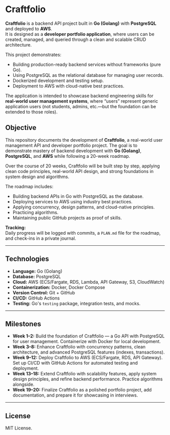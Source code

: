 # Craftfolio

**Craftfolio** is a backend API project built in **Go (Golang)** with **PostgreSQL** and deployed to **AWS**.  
It is designed as a **developer portfolio application**, where users can be created, managed, and queried through a clean and scalable CRUD architecture.

This project demonstrates:

- Building production-ready backend services without frameworks (pure Go).
- Using PostgreSQL as the relational database for managing user records.
- Dockerized development and testing setup.
- Deployment to AWS with cloud-native best practices.

The application is intended to showcase backend engineering skills for **real-world user management systems**, where “users” represent generic application users (not students, admins, etc.—but the foundation can be extended to those roles).

## Objective

This repository documents the development of **Craftfolio**, a real-world user management API and developer portfolio project. The goal is to demonstrate mastery of backend development with **Go (Golang)**, **PostgreSQL**, and **AWS** while following a 20-week roadmap.

Over the course of 20 weeks, Craftfolio will be built step by step, applying clean code principles, real-world API design, and strong foundations in system design and algorithms.

The roadmap includes:

- Building backend APIs in Go with PostgreSQL as the database.
- Deploying services to AWS using industry best practices.
- Applying concurrency, design patterns, and cloud-native principles.
- Practicing algorithms.
- Maintaining public GitHub projects as proof of skills.

**Tracking:**  
Daily progress will be logged with commits, a `PLAN.md` file for the roadmap, and check-ins in a private journal.

---

## Technologies

- **Language:** Go (Golang)
- **Database:** PostgreSQL
- **Cloud:** AWS (ECS/Fargate, RDS, Lambda, API Gateway, S3, CloudWatch)
- **Containerization:** Docker, Docker Compose
- **Version Control:** Git + GitHub
- **CI/CD:** GitHub Actions
- **Testing:** Go's `testing` package, integration tests, and mocks.

---

## Milestones

- **Week 1–2:** Build the foundation of Craftfolio — a Go API with PostgreSQL for user management. Containerize with Docker for local development.
- **Week 3–8:** Enhance Craftfolio with concurrency patterns, clean architecture, and advanced PostgreSQL features (indexes, transactions).
- **Week 9–12:** Deploy Craftfolio to AWS (ECS/Fargate, RDS, API Gateway). Set up CI/CD with GitHub Actions for automated testing and deployment.
- **Week 13–18:** Extend Craftfolio with scalability features, apply system design principles, and refine backend performance. Practice algorithms alongside.
- **Week 19–20:** Finalize Craftfolio as a polished portfolio project, add documentation, and prepare it for showcasing in interviews.

---

## License

MIT License.
